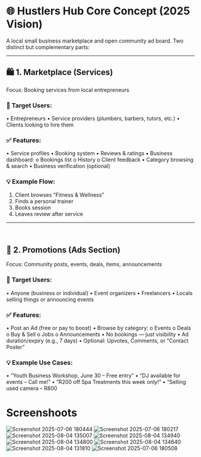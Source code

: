 # 🌐 Hustlers Hub Core Concept (2025 Vision)
A local small business marketplace and open community ad board.
Two distinct but complementary parts:
________________________________________
## 🛍️ 1. Marketplace (Services)
Focus: Booking services from local entrepreneurs
### 🔑 Target Users:
•	Entrepreneurs
•	Service providers (plumbers, barbers, tutors, etc.)
•	Clients looking to hire them
### ✅ Features:
•	Service profiles
•	Booking system
•	Reviews & ratings
•	Business dashboard:
o	Bookings list
o	History
o	Client feedback
•	Category browsing & search
•	Business verification (optional)
### 💡 Example Flow:
1.	Client browses “Fitness & Wellness”
2.	Finds a personal trainer
3.	Books session
4.	Leaves review after service
________________________________________
 
## 📢 2. Promotions (Ads Section)
Focus: Community posts, events, deals, items, announcements
### 🔑 Target Users:
•	Anyone (business or individual)
•	Event organizers
•	Freelancers
•	Locals selling things or announcing events
### ✅ Features:
•	Post an Ad (free or pay to boost)
•	Browse by category:
o	Events
o	Deals
o	Buy & Sell
o	Jobs
o	Announcements
•	No bookings — just visibility
•	Ad duration/expiry (e.g., 7 days)
•	Optional: Upvotes, Comments, or “Contact Poster”
### 💡 Example Use Cases:
•	“Youth Business Workshop, June 30 – Free entry”
•	“DJ available for events – Call me!”
•	“R200 off Spa Treatments this week only!”
•	“Selling used camera – R800

# Screenshoots

![Screenshot 2025-07-06 180444](https://github.com/user-attachments/assets/caceb4e0-dae5-4987-9bf9-ccebf8d4e451)
![Screenshot 2025-07-06 180217](https://github.com/user-attachments/assets/0f3e816d-2cde-4bd8-9f1d-3bdc01fa1259)
![Screenshot 2025-08-04 135007](https://github.com/user-attachments/assets/107b3175-bfa2-4a45-a456-1c08eacc9b28)
![Screenshot 2025-08-04 134940](https://github.com/user-attachments/assets/f3c85d05-5f27-42f0-b253-7b824f2689a0)
![Screenshot 2025-08-04 134800](https://github.com/user-attachments/assets/6968d261-cc05-455c-ab38-916ec43342b6)
![Screenshot 2025-08-04 134640](https://github.com/user-attachments/assets/b5eab8b1-7c5e-4124-b9ee-5a1bd79b139a)
![Screenshot 2025-08-04 131810](https://github.com/user-attachments/assets/8261cac7-276b-417e-9f52-986105407e13)
![Screenshot 2025-07-06 180508](https://github.com/user-attachments/assets/f120bb8a-dc8a-40b4-8400-9a601073a762)


